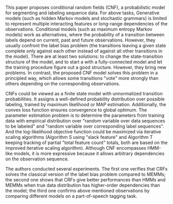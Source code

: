 This paper proposes conditional random fields (CNF), a probabilistic model for segmenting and labeling sequence data. For above tasks, Generative models (such as hidden Markov models and stochastic grammars) is limited to represent multiple interacting features or long-range dependencies of the observations. Conditional models (such as maximum entropy Markov models) work as alternatives, where the probability of a transition between labels depend on current, past and future observations. However, they usually confront the label bias problem (the transitions leaving a given state complete only against each other instead of against all other transitions in the model). There are at least two solutions: to change the state-transition structure of the model, and to start a with a fully-connected model and let the training procedure figure out a good structure. However, they bring new problems. In contrast, the proposed CNF model solves this problem in a principled way, which allows some transitions &quot;vote&quot; more strongly than others depending on the corresponding observations.

CNFs could be viewed as a finite state model with unnormalized transition probabilities. It assigns a well-defined probability distribution over possible labeling, trained by maximum likelihood or MAP estimation. Additionally, the convex loss function ensures convergence to global optimum. The parameter estimation problem is to determine the parameters from training data with empirical distribution over &quot;random variable over data sequences to be labeled&quot; and &quot;random variable over corresponding label sequences&quot;. And the log-likelihood objective function could be maximized via iterative scaling algorithms (Algorithm S using &quot;slack feature&quot; and Algorithm T keeping tracking of partial &quot;total feature count&quot; totals, both are based on the improved iterative scaling algorithm). Although CNF encompasses HMM-like models, it is more expressive because it allows arbitrary dependencies on the observation sequence.

The authors conducted several experiments. The first one verifies that CRFs solves the classical version of the label bias problem compared to MEMMs; the second one shows that CRFs give better performances than HMMs and MEMMs when true data distribution has higher-order dependencies than the model; the third one confirms above mentioned observations by comparing different models on a part-of-speech tagging task.